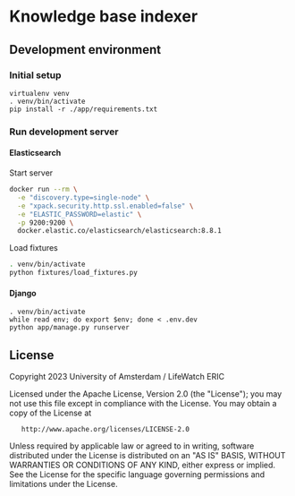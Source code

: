 # Knowledge base indexer

## Development environment

### Initial setup

```shell
virtualenv venv
. venv/bin/activate
pip install -r ./app/requirements.txt
```

### Run development server

#### Elasticsearch

Start server

```bash
docker run --rm \
  -e "discovery.type=single-node" \
  -e "xpack.security.http.ssl.enabled=false" \
  -e "ELASTIC_PASSWORD=elastic" \
  -p 9200:9200 \
  docker.elastic.co/elasticsearch/elasticsearch:8.8.1
```

Load fixtures

```bash
. venv/bin/activate
python fixtures/load_fixtures.py
```

#### Django

```shell
. venv/bin/activate
while read env; do export $env; done < .env.dev
python app/manage.py runserver
```

## License

Copyright 2023 University of Amsterdam / LifeWatch ERIC

Licensed under the Apache License, Version 2.0 (the "License");
you may not use this file except in compliance with the License.
You may obtain a copy of the License at

       http://www.apache.org/licenses/LICENSE-2.0

Unless required by applicable law or agreed to in writing, software
distributed under the License is distributed on an "AS IS" BASIS,
WITHOUT WARRANTIES OR CONDITIONS OF ANY KIND, either express or implied.
See the License for the specific language governing permissions and
limitations under the License.
